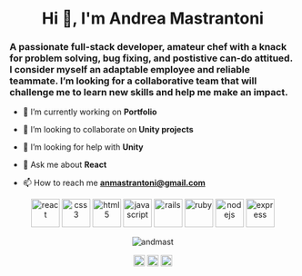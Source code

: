 <h1 align="center">Hi 👋, I'm Andrea Mastrantoni</h1>
<h3 align="left">A passionate full-stack developer, amateur chef with a knack for problem solving, bug fixing, and postistive can-do attitued. I consider myself an adaptable employee and reliable teammate. I’m looking for a collaborative team that will challenge me to learn new skills and help me make an impact.</h3>

- 🔭 I’m currently working on **Portfolio**

- 👯 I’m looking to collaborate on **Unity projects**

- 🤔 I’m looking for help with **Unity**

- 💬 Ask me about **React**

- 📫 How to reach me **anmastrantoni@gmail.com**

<p align="center"><img src="https://devicons.github.io/devicon/devicon.git/icons/react/react-original-wordmark.svg" alt="react" width="50" height="50"/> <img src="https://devicons.github.io/devicon/devicon.git/icons/css3/css3-original-wordmark.svg" alt="css3" width="50" height="50"/> <img src="https://devicons.github.io/devicon/devicon.git/icons/html5/html5-original-wordmark.svg" alt="html5" width="50" height="50"/> <img src="https://devicons.github.io/devicon/devicon.git/icons/javascript/javascript-original.svg" alt="javascript" width="50" height="50"/> <img src="https://devicons.github.io/devicon/devicon.git/icons/rails/rails-original-wordmark.svg" alt="rails" width="50" height="50"/> <img src="https://devicons.github.io/devicon/devicon.git/icons/ruby/ruby-original-wordmark.svg" alt="ruby" width="50" height="50"/> <img src="https://devicons.github.io/devicon/devicon.git/icons/nodejs/nodejs-original-wordmark.svg" alt="nodejs" width="50" height="50"/> <img src="https://devicons.github.io/devicon/devicon.git/icons/express/express-original-wordmark.svg" alt="express" width="50" height="50"/></p><p align="center"> <img src="https://github-readme-stats.vercel.app/api?username=andmast&show_icons=true" alt="andmast" /> </p>

<p align="center">
<a href="https://dev.to/andmast" target="blank"><img align="center" src="https://cdn.jsdelivr.net/npm/simple-icons@3.0.1/icons/dev-dot-to.svg" alt="andmast" height="20" width="20" /></a>
<a href="https://www.linkedin.com/in/andrea-mastrantoni/" target="blank"><img align="center" src="https://cdn.jsdelivr.net/npm/simple-icons@3.0.1/icons/linkedin.svg" alt="andrea mastrantoni" height="20" width="20" /></a>
<a href="https://medium.com/@anmastrantoni" target="blank"><img align="center" src="https://cdn.jsdelivr.net/npm/simple-icons@3.0.1/icons/medium.svg" alt="@anmastrantoni" height="20" width="20" /></a>
</p>